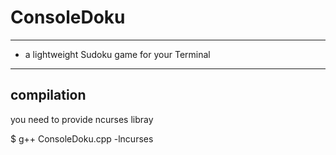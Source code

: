 # ConsoleDoku
---

- a lightweight Sudoku game for your Terminal
---
## compilation
you need to provide ncurses libray

$ g++ ConsoleDoku.cpp -lncurses
